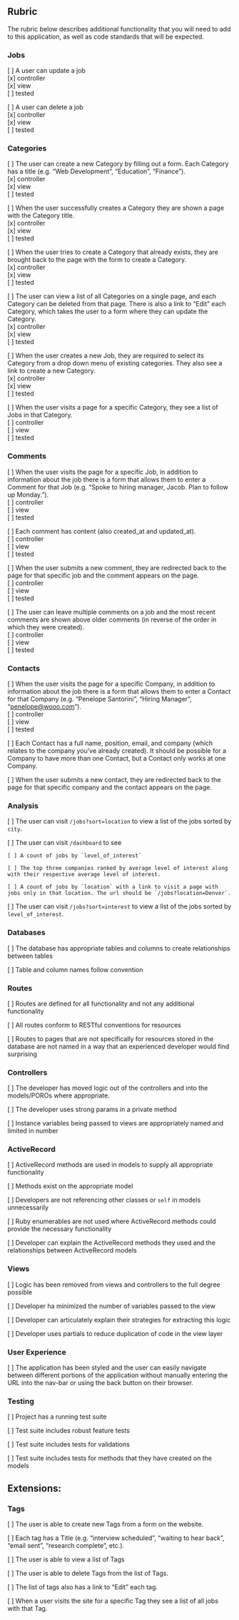 ## Rubric

The rubric below describes additional functionality that you will need to add to this application, as well as code standards that will be expected.

### Jobs

[ ] A user can update a job  
  [x] controller  
  [x] view  
  [ ] tested  

[ ] A user can delete a job  
  [x] controller  
  [x] view  
  [ ] tested  


### Categories  

[ ] The user can create a new Category by filling out a form. Each Category has a title (e.g. “Web Development”,   “Education”, “Finance”).  
  [x] controller  
  [x] view  
  [ ] tested  

[ ] When the user successfully creates a Category they are shown a page with the Category title.  
  [x] controller  
  [x] view  
  [ ] tested  

[ ] When the user tries to create a Category that already exists, they are brought back to the page with the form to create a Category.  
  [x] controller  
  [x] view  
  [ ] tested  

[ ] The user can view a list of all Categories on a single page, and each Category can be deleted from that page. There is also a link to “Edit” each Category, which takes the user to a form where they can update the Category.  
  [x] controller  
  [x] view  
  [ ] tested  

[ ] When the user creates a new Job, they are required to select its Category from a drop down menu of existing categories. They also see a link to create a new Category.  
  [x] controller  
  [x] view  
  [ ] tested  

[ ] When the user visits a page for a specific Category, they see a list of Jobs in that Category.  
  [ ] controller  
  [ ] view  
  [ ] tested  


### Comments  

[ ] When the user visits the page for a specific Job, in addition to information about the job there is a form that allows them to enter a Comment for that Job (e.g. “Spoke to hiring manager, Jacob. Plan to follow up Monday.”).  
  [ ] controller  
  [ ] view  
  [ ] tested  

[ ] Each comment has content (also created_at and updated_at).  
  [ ] controller  
  [ ] view  
  [ ] tested  

[ ] When the user submits a new comment, they are redirected back to the page for that specific job and the comment appears on the page.  
  [ ] controller  
  [ ] view  
  [ ] tested  

[ ] The user can leave multiple comments on a job and the most recent comments are shown above older comments (in reverse of the order in which they were created).  
  [ ] controller  
  [ ] view  
  [ ] tested  


### Contacts  

[ ] When the user visits the page for a specific Company, in addition to information about the job there is a form that allows them to enter a Contact for that Company (e.g. “Penelope Santorini”, “Hiring Manager”, “penelope@wooo.com”).  
  [ ] controller  
  [ ] view  
  [ ] tested  

[ ] Each Contact has a full name, position, email, and company (which relates to the company you’ve already created). It should be possible for a Company to have more than one Contact, but a Contact only works at one Company.  

[ ] When the user submits a new contact, they are redirected back to the page for that specific company and the contact appears on the page.  

### Analysis  

[ ] The user can visit `/jobs?sort=location` to view a list of the jobs sorted by `city`.  

[ ] The user can visit `/dashboard` to see  

    [ ] A count of jobs by `level_of_interest`  

    [ ] The top three companies ranked by average level of interest along with their respective average level of interest.  

    [ ] A count of jobs by `location` with a link to visit a page with jobs only in that location. The url should be `/jobs?location=Denver`.  

[ ] The user can visit `/jobs?sort=interest` to view a list of the jobs sorted by `level_of_interest`.  

### Databases  

[ ] The database has appropriate tables and columns to create relationships between tables  

[ ] Table and column names follow convention  

### Routes  

[ ] Routes are defined for all functionality and not any additional functionality  

[ ] All routes conform to RESTful conventions for resources  

[ ] Routes to pages that are not specifically for resources stored in the database are not named in a way that an experienced developer would find surprising  

### Controllers  

[ ] The developer has moved logic out of the controllers and into the models/POROs where appropriate.  

[ ] The developer uses strong params in a private method  

[ ] Instance variables being passed to views are appropriately named and limited in number  

### ActiveRecord  

[ ] ActiveRecord methods are used in models to supply all appropriate functionality  

[ ] Methods exist on the appropriate model  

[ ] Developers are not referencing other classes or `self` in models unnecessarily  

[ ] Ruby enumerables are not used where ActiveRecord methods could provide the necessary functionality  

[ ] Developer can explain the ActiveRecord methods they used and the relationships between ActiveRecord models  

### Views  

[ ] Logic has been removed from views and controllers to the full degree possible  

[ ] Developer ha minimized the number of variables passed to the view  

[ ] Developer can articulately explain their strategies for extracting this logic  

[ ] Developer uses partials to reduce duplication of code in the view layer  

### User Experience  
[ ] The application has been styled and the user can easily navigate between different portions of the application without manually entering the URL into the nav-bar or using the back button on their browser.  

### Testing  

[ ] Project has a running test suite  

[ ] Test suite includes robust feature tests  

[ ] Test suite includes tests for validations  

[ ] Test suite includes tests for methods that they have created on the models  

## Extensions:  

### Tags  

[ ] The user is able to create new Tags from a form on the website.  

[ ] Each tag has a Title (e.g. “interview scheduled”, “waiting to hear back”, “email sent”, “research complete”, etc.).  

[ ] The user is able to view a list of Tags  

[ ] The user is able to delete Tags from the list of Tags.  

[ ] The list of tags also has a link to “Edit” each tag.  

[ ] When a user visits the site for a specific Tag they see a list of all jobs with that Tag.  
